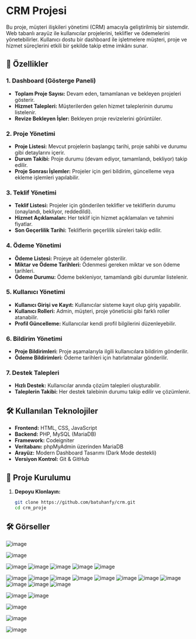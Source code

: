 # CRM Projesi

Bu proje, müşteri ilişkileri yönetimi (CRM) amacıyla geliştirilmiş bir sistemdir. Web tabanlı arayüz ile kullanıcılar projelerini, teklifler ve ödemelerini yönetebilirler. Kullanıcı dostu bir dashboard ile işletmelere müşteri, proje ve hizmet süreçlerini etkili bir şekilde takip etme imkânı sunar.

## 🚀 Özellikler

### 1. Dashboard (Gösterge Paneli)
- **Toplam Proje Sayısı:** Devam eden, tamamlanan ve bekleyen projeleri gösterir.
- **Hizmet Talepleri:** Müşterilerden gelen hizmet taleplerinin durumu listelenir.
- **Revize Bekleyen İşler:** Bekleyen proje revizelerini görüntüler.

### 2. Proje Yönetimi
- **Proje Listesi:** Mevcut projelerin başlangıç tarihi, proje sahibi ve durumu gibi detaylarını içerir.
- **Durum Takibi:** Proje durumu (devam ediyor, tamamlandı, bekliyor) takip edilir.
- **Proje Sonrası İşlemler:** Projeler için geri bildirim, güncelleme veya ekleme işlemleri yapılabilir.

### 3. Teklif Yönetimi
- **Teklif Listesi:** Projeler için gönderilen teklifler ve tekliflerin durumu (onaylandı, bekliyor, reddedildi).
- **Hizmet Açıklamaları:** Her teklif için hizmet açıklamaları ve tahmini fiyatlar.
- **Son Geçerlilik Tarihi:** Tekliflerin geçerlilik süreleri takip edilir.

### 4. Ödeme Yönetimi
- **Ödeme Listesi:** Projeye ait ödemeler gösterilir.
- **Miktar ve Ödeme Tarihleri:** Ödenmesi gereken miktar ve son ödeme tarihleri.
- **Ödeme Durumu:** Ödeme bekleniyor, tamamlandı gibi durumlar listelenir.

### 5. Kullanıcı Yönetimi
- **Kullanıcı Girişi ve Kayıt:** Kullanıcılar sisteme kayıt olup giriş yapabilir.
- **Kullanıcı Rolleri:** Admin, müşteri, proje yöneticisi gibi farklı roller atanabilir.
- **Profil Güncelleme:** Kullanıcılar kendi profil bilgilerini düzenleyebilir.

### 6. Bildirim Yönetimi
- **Proje Bildirimleri:** Proje aşamalarıyla ilgili kullanıcılara bildirim gönderilir.
- **Ödeme Bildirimleri:** Ödeme tarihleri için hatırlatmalar gönderilir.

### 7. Destek Talepleri
- **Hızlı Destek:** Kullanıcılar anında çözüm talepleri oluşturabilir.
- **Taleplerin Takibi:** Her destek talebinin durumu takip edilir ve çözümlenir.

## 🛠️ Kullanılan Teknolojiler
- **Frontend:** HTML, CSS, JavaScript
- **Backend:** PHP, MySQL (MariaDB)
- **Framework:** Codeigniter
- **Veritabanı:** phpMyAdmin üzerinden MariaDB
- **Arayüz:** Modern Dashboard Tasarımı (Dark Mode destekli)
- **Versiyon Kontrol:** Git & GitHub

## 📂 Proje Kurulumu

1. **Depoyu Klonlayın:**
   ```bash
   git clone https://github.com/batuhanfy/crm.git
   cd crm_proje

## 🛠️ Görseller
![image](https://github.com/user-attachments/assets/9d388f14-26dc-45ff-8aec-fe9fa9539014)

![image](https://github.com/user-attachments/assets/199ce022-2f63-4a89-a0aa-49e9b6727ed9)

![image](https://github.com/user-attachments/assets/86184baf-16af-44e7-a266-4738328dd952)
![image](https://github.com/user-attachments/assets/5b6f1df3-2855-42bd-9bfa-332f3389195a)
![image](https://github.com/user-attachments/assets/cbcaca29-e94b-47b8-ab7e-b3ac4895d1ad)
![image](https://github.com/user-attachments/assets/b45a93e5-9d17-4ade-9709-05bf541f04db)
![image](https://github.com/user-attachments/assets/427f112e-8bf5-48e1-ad29-50407d443f0a)

![image](https://github.com/user-attachments/assets/6149ec61-c1c5-4916-be73-55ccc28660c9)
![image](https://github.com/user-attachments/assets/4c57ee34-630b-42d7-ab36-efa6cb13cf6c)
![image](https://github.com/user-attachments/assets/6a53e2d5-c254-4227-80c1-3a72e9cedf95)
![image](https://github.com/user-attachments/assets/b1b56d73-441e-48af-a534-60ed7f6a6504)
![image](https://github.com/user-attachments/assets/4d8081ae-4841-4690-af5b-9f1f0f8fa1e8)
![image](https://github.com/user-attachments/assets/045bea60-2d46-4db3-9a70-92599e6b35c6)
![image](https://github.com/user-attachments/assets/e947cf10-7c38-4b2e-b59b-a7c372ebad48)
![image](https://github.com/user-attachments/assets/7faad6df-e0b3-431a-8d2e-0dc4f6fd6176)
![image](https://github.com/user-attachments/assets/754c7ab3-c816-46d8-8ba8-4c1970bd6d3f)
![image](https://github.com/user-attachments/assets/07560d6c-8cb7-409b-9ac6-bcb8fd279e6b)
![image](https://github.com/user-attachments/assets/356eebfb-a98c-41c7-a8b5-3b7736c5e74e)

![image](https://github.com/user-attachments/assets/9a3e7862-c42b-4ef6-b149-535d12b59eb4)
![image](https://github.com/user-attachments/assets/6deac367-a662-4c74-81e3-96070e00eb96)

![image](https://github.com/user-attachments/assets/e9a2998e-513d-4b93-bef9-d773449cb12e)

![image](https://github.com/user-attachments/assets/72721d0a-8bad-4fd3-8331-739ac14c062f)

![image](https://github.com/user-attachments/assets/1a5ea27d-386c-45bd-bc50-dc0cac05411d)


